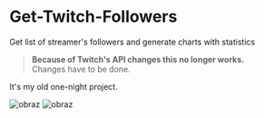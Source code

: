# Get-Twitch-Followers
Get list of streamer's followers and generate charts with statistics

> **Because of Twitch's API changes this no longer works.** <br>
> Changes have to be done.

It's my old one-night project.


![obraz](https://github.com/klajet/Get-Twitch-Followers/assets/126820289/7503c711-bef4-455a-9fe7-ffb268ed08a9)
![obraz](https://github.com/klajet/Get-Twitch-Followers/assets/126820289/617d2f6a-2c90-46ba-8478-0232d50c98d6)
